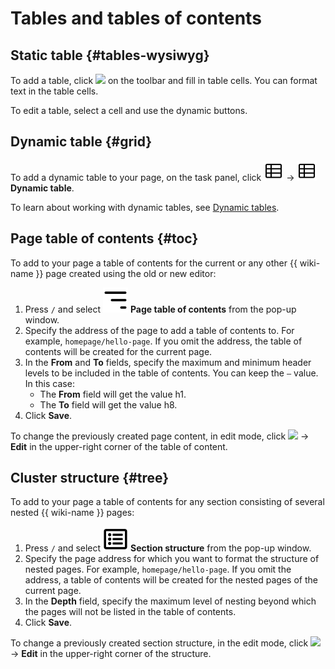 # Tables and tables of contents

## Static table {#tables-wysiwyg}

To add a table, click ![](../../_assets/wiki/svg/wysiwyg/table.svg) on the toolbar and fill in table cells. You can format text in the table cells.

To edit a table, select a cell and use the dynamic buttons.

## Dynamic table {#grid}

To add a dynamic table to your page, on the task panel, click ![](../../_assets/wiki/svg/wysiwyg/grid.svg) → ![](../../_assets/wiki/svg/wysiwyg/grid.svg) **Dynamic table**.

To learn about working with dynamic tables, see [Dynamic tables](../edit-grid-wysiwyg.md).

## Page table of contents {#toc}

To add to your page a table of contents for the current or any other {{ wiki-name }} page created using the old or new editor:

1. Press `/` and select ![](../../_assets/wiki/svg/wysiwyg/toc.svg) **Page table of contents** from the pop-up window.
1. Specify the address of the page to add a table of contents to. For example, `homepage/hello-page`. If you omit the address, the table of contents will be created for the current page.
1. In the **From** and **To** fields, specify the maximum and minimum header levels to be included in the table of contents. You can keep the `—` value. In this case:
   - The **From** field will get the value h1.
   - The **To** field will get the value h8.
1. Click **Save**.

To change the previously created page content, in edit mode, click ![](../../_assets/wiki/svg/actions-icon.svg) → **Edit** in the upper-right corner of the table of content.

## Cluster structure {#tree}

To add to your page a table of contents for any section consisting of several nested {{ wiki-name }} pages:

1. Press `/` and select ![](../../_assets/wiki/svg/wysiwyg/tree.svg) **Section structure** from the pop-up window.
1. Specify the page address for which you want to format the structure of nested pages. For example, `homepage/hello-page`. If you omit the address, a table of contents will be created for the nested pages of the current page.
1. In the **Depth** field, specify the maximum level of nesting beyond which the pages will not be listed in the table of contents.
1. Click **Save**.

To change a previously created section structure, in the edit mode, click ![](../../_assets/wiki/svg/actions-icon.svg) → **Edit** in the upper-right corner of the structure.